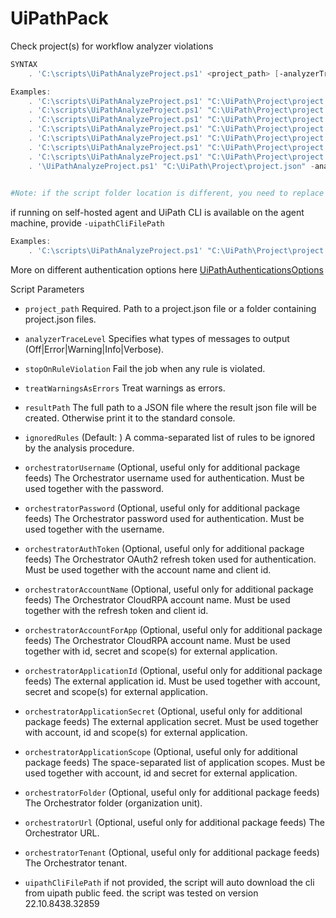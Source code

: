 
# UiPathPack
 Check project(s) for workflow analyzer violations
```PowerShell
SYNTAX
    . 'C:\scripts\UiPathAnalyzeProject.ps1' <project_path> [-analyzerTraceLevel <analyzer_trace_level>] [-stopOnRuleViolation <true|false>] [-treatWarningsAsErrors <true|false>] [-saveOutputToFile] [-ignoredRules <activity_1_id,activity_2_id,activity_3_id,activity_4_id>] [-orchestratorUrl <orchestrator_url> -orchestratorTenant <orchestrator_tenant>] [-orchestratorUsername <orchestrator_user> -orchestratorPassword <orchestrator_pass>] [-orchestratorAuthToken <auth_token> -orchestratorAccountName <account_name>] [-orchestratorFolder <folder>] [-uipathCliFilePath <uipcli_path>]

Examples:
    . 'C:\scripts\UiPathAnalyzeProject.ps1' "C:\UiPath\Project\project.json"
    . 'C:\scripts\UiPathAnalyzeProject.ps1' "C:\UiPath\Project\project.json" -analyzerTraceLevel "Error"
    . 'C:\scripts\UiPathAnalyzeProject.ps1' "C:\UiPath\Project\project.json" -analyzerTraceLevel "Error" -stopOnRuleViolation true
    . 'C:\scripts\UiPathAnalyzeProject.ps1' "C:\UiPath\Project\project.json" -analyzerTraceLevel "Error" -stopOnRuleViolation true -treatWarningsAsErrors true 
    . 'C:\scripts\UiPathAnalyzeProject.ps1' "C:\UiPath\Project\project.json" -analyzerTraceLevel "Error" -stopOnRuleViolation true -treatWarningsAsErrors true -resultPath "C:\UiPath\Project\output.json"
    . 'C:\scripts\UiPathAnalyzeProject.ps1' "C:\UiPath\Project\project.json" -analyzerTraceLevel "Error" -stopOnRuleViolation true -treatWarningsAsErrors true -resultPath "C:\UiPath\Project\output.json" -ignoredRules "ST-NMG-009,ST-DBP-020,UI-USG-011,ST-DBP-020"
    . 'C:\scripts\UiPathAnalyzeProject.ps1' "C:\UiPath\Project\project.json" -analyzerTraceLevel "Error" -stopOnRuleViolation true -treatWarningsAsErrors true -resultPath "C:\UiPath\Project\output.json" -ignoredRules "ST-NMG-009,ST-DBP-020,UI-USG-011,ST-DBP-020" -orchestratorUrl "https://orchestratorurl.com" -orchestratorTenant "default" -orchestratorUsername "username" -orchestratorPassword "\_ye5zG9(x" -orchestratorAuthToken "AuthToken" -orchestratorAccountName "AccountName" -orchestratorFolder "OrchestratorFolder"
    . '\UiPathAnalyzeProject.ps1' "C:\UiPath\Project\project.json" -analyzerTraceLevel "Error" -stopOnRuleViolation true -treatWarningsAsErrors true -resultPath . 'C:\scripts\UiPathAnalyzeProject.ps1' "C:\UiPath\Project\output.json" -analyzerTraceLevel "Error" -ignoredRules "ST-NMG-009,ST-DBP-020,UI-USG-011,ST-DBP-020" -orchestratorUrl "https://orchestratorurl.com" -orchestratorTenant "default"  -orchestratorFolder "OrchestratorFolder" -orchestratorAccountForApp AccountName -orchestratorApplicationId e5b7*************** -orchestratorApplicationSecret *************** -orchestratorApplicationScope "OR.Analytics OR.Assets OR.Audit OR.BackgroundTasks OR.Execution OR.Folders OR.Jobs OR.Machines OR.Monitoring OR.Queues OR.Robots.Read OR.Settings OR.Tasks OR.TestSetExecutions OR.Users.Read"
    

#Note: if the script folder location is different, you need to replace "C:" with directory folder (e.g. '[FOLDER_VARIABLE]\scripts\UiPathPack.ps1')
```
if running on self-hosted agent and UiPath CLI is available on the agent machine, provide `-uipathCliFilePath` 
```PowerShell
Examples:
    . 'C:\scripts\UiPathAnalyzeProject.ps1' "C:\UiPath\Project\project.json" -analyzerTraceLevel "Error" -uipathCliFilePath "C:\uipathcli\uipcli.exe"
```

More on different authentication options here [UiPathAuthenticationsOptions](UiPathAuthenticationsOptions.md)

Script Parameters
-  `project_path` 
     Required. Path to a project.json file or a folder containing project.json files.

-  `analyzerTraceLevel`
    Specifies what types of messages to output (Off|Error|Warning|Info|Verbose).

-  `stopOnRuleViolation` 
    Fail the job when any rule is violated.

-  `treatWarningsAsErrors` 
    Treat warnings as errors.

-  `resultPath` 
    The full path to a JSON file where the result json file will be created. Otherwise print it to the standard console.

-  `ignoredRules` 
    (Default: ) A comma-separated list of rules to be ignored by the analysis procedure.

-  `orchestratorUsername` 
    (Optional, useful only for additional package feeds) The Orchestrator username used for authentication. Must be used together with the password.

-  `orchestratorPassword`
    (Optional, useful only for additional package feeds) The Orchestrator password used for authentication. Must be used together with the username.

-  `orchestratorAuthToken`
    (Optional, useful only for additional package feeds) The Orchestrator OAuth2 refresh token used for authentication. Must be used together with the account name and client id.

-  `orchestratorAccountName`
    (Optional, useful only for additional package feeds) The Orchestrator CloudRPA account name. Must be used together with the refresh token and client id.

-  `orchestratorAccountForApp`
    (Optional, useful only for additional package feeds) The Orchestrator CloudRPA account name. Must be used together with id, secret and scope(s) for external application.

-  `orchestratorApplicationId`
    (Optional, useful only for additional package feeds) The external application id. Must be used together with account, secret and scope(s) for external application.

-  `orchestratorApplicationSecret`
    (Optional, useful only for additional package feeds) The external application secret. Must be used together with account, id and scope(s) for external application.

-  `orchestratorApplicationScope`
    (Optional, useful only for additional package feeds) The space-separated list of application scopes. Must be used together with account, id and secret for external application.

-  `orchestratorFolder`
    (Optional, useful only for additional package feeds) The Orchestrator folder (organization unit).

-  `orchestratorUrl`
    (Optional, useful only for additional package feeds) The Orchestrator URL.

-  `orchestratorTenant`
    (Optional, useful only for additional package feeds) The Orchestrator tenant.

-  `uipathCliFilePath`
    if not provided, the script will auto download the cli from uipath public feed. the script was tested on version 22.10.8438.32859